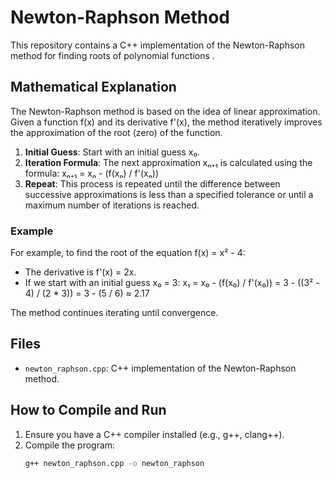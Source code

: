 # Newton-Raphson Method

This repository contains a C++ implementation of the Newton-Raphson method for finding roots of polynomial functions .

## Mathematical Explanation

The Newton-Raphson method is based on the idea of linear approximation. Given a function f(x) and its derivative f'(x), the method iteratively improves the approximation of the root (zero) of the function.

1. **Initial Guess**: Start with an initial guess x₀.
2. **Iteration Formula**: The next approximation xₙ₊₁ is calculated using the formula:
   xₙ₊₁ = xₙ - (f(xₙ) / f'(xₙ))
3. **Repeat**: This process is repeated until the difference between successive approximations is less than a specified tolerance or until a maximum number of iterations is reached.

### Example

For example, to find the root of the equation f(x) = x² - 4:
- The derivative is f'(x) = 2x.
- If we start with an initial guess x₀ = 3:
   x₁ = x₀ - (f(x₀) / f'(x₀)) = 3 - ((3² - 4) / (2 * 3)) = 3 - (5 / 6) ≈ 2.17

The method continues iterating until convergence.
## Files

- `newton_raphson.cpp`: C++ implementation of the Newton-Raphson method.

## How to Compile and Run

1. Ensure you have a C++ compiler installed (e.g., g++, clang++).
2. Compile the program:
   ```bash
   g++ newton_raphson.cpp -o newton_raphson
